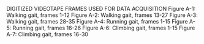 DIGITIZED VIDEOTAPE FRAMES USED FOR DATA ACQUISITION
Figure A-1: Walking gait, frames 1-12
Figure A-2: Walking gait, frames 13-27
Figure A-3: Walking gait, frames 28-35
Figure A-4: Running gait, frames 1-15
Figure A-5: Running gait, frames 16-26
Figure A-6: Climbing gait, frames 1-15
Figure A-7: Climbing gait, frames 16-30
